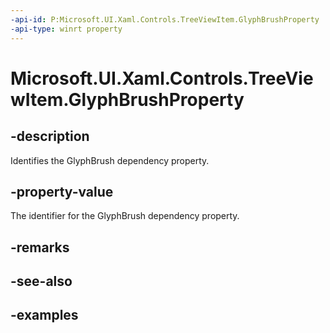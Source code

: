 ```yaml
---
-api-id: P:Microsoft.UI.Xaml.Controls.TreeViewItem.GlyphBrushProperty
-api-type: winrt property
---
```


<!-- Property syntax.
public DependencyProperty GlyphBrushProperty { get; }
-->

# Microsoft.UI.Xaml.Controls.TreeViewItem.GlyphBrushProperty

## -description

Identifies the GlyphBrush dependency property.

## -property-value

The identifier for the GlyphBrush dependency property.

## -remarks

## -see-also

## -examples

